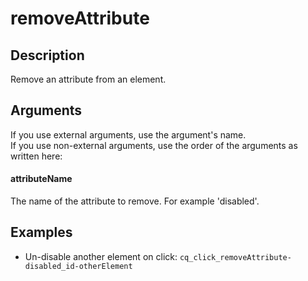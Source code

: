 # removeAttribute

## Description

Remove an attribute from an element.

## Arguments

If you use external arguments, use the argument's name.  
If you use non-external arguments, use the order of the arguments as written here:

#### attributeName

The name of the attribute to remove.
For example 'disabled'.


## Examples

- Un-disable another element on click: `cq_click_removeAttribute-disabled_id-otherElement`
